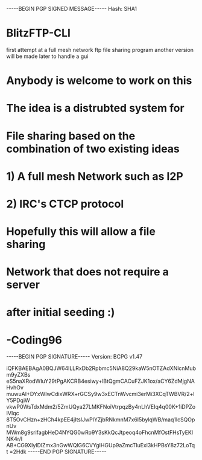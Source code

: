 -----BEGIN PGP SIGNED MESSAGE-----
Hash: SHA1

# BlitzFTP-CLI
first attempt at a full mesh network ftp file sharing program another version will be made later to handle a gui

#
# Anybody is welcome to work on this 
# The idea is a distrubted system for 
# File sharing based on the combination of two existing ideas
# 1) A full mesh Network such as I2P
# 2) IRC's CTCP protocol 
#
# Hopefully this will allow a file sharing
# Network that does not require a server
# after initial seeding :)
# -Coding96
-----BEGIN PGP SIGNATURE-----
Version: BCPG v1.47

iQFKBAEBAgA0BQJW64lLLRxDb2Rpbmc5NiA8Q29kaW5nOTZAdXNlcnMubm9yZXBs
eS5naXRodWIuY29tPgAKCRB4esiwy+lBtQgmCACuFZJK1ox/aCY6ZdMjgNAHvhOv
muwuAI+DYxWIwCdixWRX+rGCSy9w3xECTnWvcmi3erMi3XCqTWBVR/2+lY5PDqiW
vkwP0WsTdxMdm2/5ZmUQya27LMKFNoiVtrpqzBy4nLhVEIq4q00K+1iDPZoIVIqc
8T5OvCHzn+zHCh4kpEE4jItslJwPlYZjbRNkmnM7x6I5bylqWB/maq1lcSQOpnUv
MWm8g9srifagbHeD4NYQG0wRo9Y3sKkQcJtpeoq4oFhcnMfOstFHsTyEKlNK4r/I
AB+CG9XIylDlZmx3nGwWQlG6CVYgIHGUp9aZmcTluExl3kHPBsY8z72LoTqt
=2Hdk
-----END PGP SIGNATURE-----

